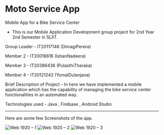 # Moto Service App
Mobile App for a Bike Service Center

- This is our Mobile Application Development group project for 2nd Year 2nd Semester in SLIIT.

Group Leader - IT20117146 (DimagiPerera)

Member 2 - IT20016616 (IshanNadeera)

Member 3 - IT20386436 (PulasthiTharaka)

Member 4 - IT20121242 (YomalDulanjana)

Brief Description of Project - In here we have implemented a mobile application which has the capability of managing the bike service center functionalities in an automated way.

Technologies used - Java , Firebase , Android Studio


---

Here are some few Screenshots of the app.


![Web 1920 – 1](https://user-images.githubusercontent.com/86223874/160267738-32a71de5-962b-45e6-925e-8db35fedd859.png)
![Web 1920 – 2](https://user-images.githubusercontent.com/86223874/160267962-023575d4-dd03-4ae9-8e62-68127fc7bfba.png)
![Web 1920 – 3](https://user-images.githubusercontent.com/86223874/160268081-2e75425b-b729-4348-9083-bc1b16fc9903.png)

